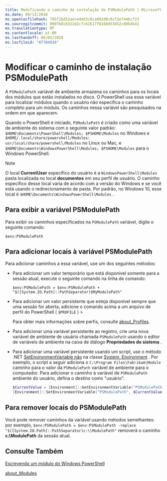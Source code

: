 ```yaml
---
title: Modificando o caminho de instalação do PSModulePath | Microsoft Docs
ms.date: 09/13/2016
ms.openlocfilehash: 795f2bd52aeceddd3c0ca092d0c0cf2ef44bcf23
ms.sourcegitcommit: 0907b8c6322d2c7c61b17f8168d53452c8964b41
ms.translationtype: MT
ms.contentlocale: pt-BR
ms.lasthandoff: 08/05/2020
ms.locfileid: "87784836"
---
```

# <a name="modifying-the-psmodulepath-installation-path"></a>Modificar o caminho de instalação PSModulePath

A `PSModulePath` variável de ambiente armazena os caminhos para os locais dos módulos que estão instalados no disco. O PowerShell usa essa variável para localizar módulos quando o usuário não especifica o caminho completo para um módulo. Os caminhos nessa variável são pesquisados na ordem em que aparecem.

Quando o PowerShell é iniciado, `PSModulePath` é criado como uma variável de ambiente do sistema com o seguinte valor padrão: `$HOME\Documents\PowerShell\Modules; $PSHOME\Modules` no Windows e `$HOME/.local/share/powershell/Modules: usr/local/share/powershell/Modules` no Linux ou Mac, e `$HOME\Documents\WindowsPowerShell\Modules; $PSHOME\Modules` para o Windows PowerShell.

> [!NOTE]
> O local **CurrentUser** específico do usuário é a `WindowsPowerShell\Modules` pasta localizada no local **documentos** em seu perfil de usuário. O caminho específico desse local varia de acordo com a versão do Windows e se você está usando o redirecionamento de pasta. Por padrão, no Windows 10, esse local é `$HOME\Documents\WindowsPowerShell\Modules` .

## <a name="to-view-the-psmodulepath-variable"></a>Para exibir a variável PSModulePath

Para exibir os caminhos especificados na `PSModulePath` variável, digite o seguinte comando:

`$env:PSModulePath`

## <a name="to-add-locations-to-the-psmodulepath-variable"></a>Para adicionar locais à variável PSModulePath

Para adicionar caminhos a essa variável, use um dos seguintes métodos:

- Para adicionar um valor temporário que está disponível somente para a sessão atual, execute o seguinte comando na linha de comando:

  `$env:PSModulePath = $env:PSModulePath + "$([System.IO.Path]::PathSeparator)$MyModulePath"`

- Para adicionar um valor persistente que esteja disponível sempre que uma sessão for aberta, adicione o comando acima a um arquivo de perfil do PowerShell ( `$PROFILE` ) >

  Para obter mais informações sobre perfis, consulte [about_Profiles](/powershell/module/microsoft.powershell.core/about/about_profiles).

- Para adicionar uma variável persistente ao registro, crie uma nova variável de ambiente de usuário chamada `PSModulePath` usando o editor de variáveis de ambiente na caixa de diálogo **Propriedades do sistema** .

- Para adicionar uma variável persistente usando um script, use o método .NET [SetEnvironmentVariable não](/dotnet/api/system.environment.setenvironmentvariable) na classe [System. Environment](/dotnet/api/system.environment) . Por exemplo, o script a seguir adiciona o `C:\Program Files\Fabrikam\Module` caminho para o valor da `PSModulePath` variável de ambiente para o computador. Para adicionar o caminho à variável de `PSModulePath` ambiente do usuário, defina o destino como "usuário".

  ```powershell
  $CurrentValue = [Environment]::GetEnvironmentVariable("PSModulePath", "Machine")
  [Environment]::SetEnvironmentVariable("PSModulePath", $CurrentValue + [System.IO.Path]::PathSeparator + "C:\Program Files\Fabrikam\Modules", "Machine")

  ```

## <a name="to-remove-locations-from-the-psmodulepath"></a>Para remover locais do PSModulePath

Você pode remover caminhos da variável usando métodos semelhantes: por exemplo, `$env:PSModulePath = $env:PSModulePath -replace "$([System.IO.Path]::PathSeparator)c:\\ModulePath"` removerá o caminho **c:\ModulePath** da sessão atual.

## <a name="see-also"></a>Consulte Também

[Escrevendo um módulo do Windows PowerShell](./writing-a-windows-powershell-module.md)

[about_Modules](/powershell/module/microsoft.powershell.core/about/about_modules)

